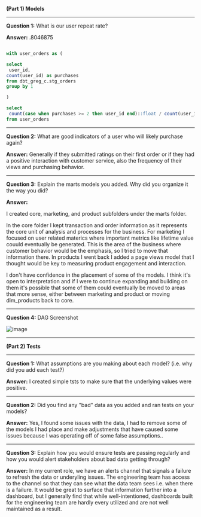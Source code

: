 **(Part 1) Models**

----------------------------------------------------------------------------------------------
**Question 1:** What is our user repeat rate?

**Answer:** .8046875

```sql

with user_orders as (

select 
 user_id,
count(user_id) as purchases
from dbt_greg_c.stg_orders
group by 1

)

select
 count(case when purchases >= 2 then user_id end)::float / count(user_id)::float
from user_orders

```
----------------------------------------------------------------------------------------------
**Question 2:** What are good indicators of a user who will likely purchase again?

**Answer:**  Generally if they submitted ratings on their first order or if they had a positive interaction with customer service, 
also the frequency of their views and purchasing behavior.

----------------------------------------------------------------------------------------------
**Question 3:** Explain the marts models you added.  Why did you organize it the way you did?

**Answer:**  

I created core, marketing, and product subfolders under the marts folder.

In the core folder I kept transaction and order information as it represents the core unit of analysis and processes for the business. For marketing I focused on user related materics where important metrics like lifetime value couuld eventually be generated. This is the area of the business where
customer behavior would be the emphasis, so I tried to move that information there. In products I went back I added a page views model that I thought would be key to measuring product engagement and interaction. 

I don't have confidence in the placement of some of the models. I think it's open to interpretation and if I were to continue expanding and building on them it's possible
that some of them could eventually be moved to areas that more sense, either between marketing and product or moving dim_products back to core. 

----------------------------------------------------------------------------------------------

**Question 4:** DAG Screenshot

![image](https://user-images.githubusercontent.com/6477381/143929499-45bf34d8-1396-4164-9f73-19a58c3e25f9.png)

----------------------------------------------------------------------------------------------

**(Part 2) Tests**

----------------------------------------------------------------------------------------------

**Question 1:** What assumptions are you making about each model? (i.e. why did you add each test?)

**Answer:** I created simple tsts to make sure that the underlying values were positive.

----------------------------------------------------------------------------------------------

**Question 2:** Did you find any "bad" data as you added and ran tests on your models? 

**Answer:** Yes, I found some issues with the data, I had to remove some of the models I had place and make adjustments that have caused some issues because
I was operating off of some false assumptions..

----------------------------------------------------------------------------------------------

**Question 3:** Explain how you would ensure tests are passing regularly and how you would alert
stakeholders about bad data getting through?

**Answer:** In my current role, we have an alerts channel that signals a failure to refresh the data or underyling issues. The engineering team has access to the channel
so that they can see what the data team sees i.e. when there is a failure.  It would be great to surface that information further into a dashboard, but I generally find 
that while well-intentioned, dashboards built for the engineering team are hardly every utilized and are not well maintained as a result. 
